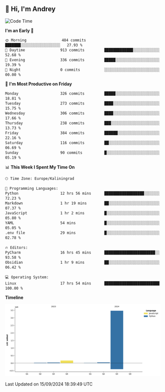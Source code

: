## 👋 Hi, I'm Andrey

<!--START_SECTION:waka-->
![Code Time](http://img.shields.io/badge/Code%20Time-436%20hrs%207%20mins-blue)

**I'm an Early 🐤** 

```text
🌞 Morning                484 commits         ███████░░░░░░░░░░░░░░░░░░   27.93 % 
🌆 Daytime                913 commits         █████████████░░░░░░░░░░░░   52.68 % 
🌃 Evening                336 commits         █████░░░░░░░░░░░░░░░░░░░░   19.39 % 
🌙 Night                  0 commits           ░░░░░░░░░░░░░░░░░░░░░░░░░   00.00 % 
```
📅 **I'm Most Productive on Friday** 

```text
Monday                   326 commits         █████░░░░░░░░░░░░░░░░░░░░   18.81 % 
Tuesday                  273 commits         ████░░░░░░░░░░░░░░░░░░░░░   15.75 % 
Wednesday                306 commits         ████░░░░░░░░░░░░░░░░░░░░░   17.66 % 
Thursday                 238 commits         ███░░░░░░░░░░░░░░░░░░░░░░   13.73 % 
Friday                   384 commits         ██████░░░░░░░░░░░░░░░░░░░   22.16 % 
Saturday                 116 commits         ██░░░░░░░░░░░░░░░░░░░░░░░   06.69 % 
Sunday                   90 commits          █░░░░░░░░░░░░░░░░░░░░░░░░   05.19 % 
```


📊 **This Week I Spent My Time On** 

```text
🕑︎ Time Zone: Europe/Kaliningrad

💬 Programming Languages: 
Python                   12 hrs 56 mins      ██████████████████░░░░░░░   72.23 % 
Markdown                 1 hr 19 mins        ██░░░░░░░░░░░░░░░░░░░░░░░   07.37 % 
JavaScript               1 hr 2 mins         █░░░░░░░░░░░░░░░░░░░░░░░░   05.80 % 
YAML                     54 mins             █░░░░░░░░░░░░░░░░░░░░░░░░   05.05 % 
.env file                29 mins             █░░░░░░░░░░░░░░░░░░░░░░░░   02.78 % 

🔥 Editors: 
PyCharm                  16 hrs 45 mins      ███████████████████████░░   93.58 % 
Obsidian                 1 hr 9 mins         ██░░░░░░░░░░░░░░░░░░░░░░░   06.42 % 

💻 Operating System: 
Linux                    17 hrs 54 mins      █████████████████████████   100.00 % 
```

**Timeline**

![Lines of Code chart](https://raw.githubusercontent.com/Mist3s/Mist3s/main/assets/bar_graph.png)


 Last Updated on 15/09/2024 18:39:49 UTC
<!--END_SECTION:waka-->

